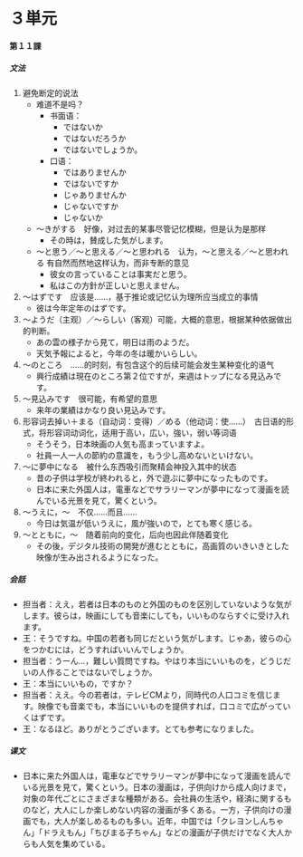 # ３単元
#### 第１１課
##### 文法
1. 避免断定的说法
	- 难道不是吗？
		- 书面语：
			- ではないか
			- ではないだろうか
			- ではないでしょうか。
		- 口语：
			- ではありませんか
			- ではないですか
			- じゃありませんか
			- じゃないですか
			- じゃないか
	- ～きがする　好像，对过去的某事尽管记忆模糊，但是认为是那样
		- その時は，賛成した気がします。
	- ～と思う／～と思える／～と思われる　认为，～と思える／～と思われる 有自然而然地这样认为，而非专断的意见
		- 彼女の言っていることは事実だと思う。
		- 私はこの方針が正しいと思えません。
1. ～はずです　应该是……，基于推论或记忆认为理所应当成立的事情
	- 彼は今年定年のはずです。
1. ～ようだ（主观）／～らしい（客观）可能，大概的意思，根据某种依据做出的判断。
	- あの雲の様子から見て，明日は雨のようだ。
	- 天気予報によると，今年の冬は暖かいらしい。
1. ～のところ　……的时刻，有包含这个的后续可能会发生某种变化的语气
	- 興行成績は現在のところ第２位ですが，来週はトップになる見込みです。
1. ～見込みです　很可能，有希望的意思
	- 来年の業績はかなり良い見込みです。
1. 形容词去掉い＋まる（自动词：变得）／める（他动词：使……）　古日语的形式，将形容词动词化，适用于高い，広い，強い，弱い等词语
	- そうそう，日本映画の人気も高まっていますよ。
	- 社員一人一人の節約の意識を，もう少し高めないといけない。
1. ～に夢中になる　被什么东西吸引而聚精会神投入其中的状态
	- 昔の子供は学校が終われると，外で遊ぶに夢中になったものです。
	- 日本に来た外国人は，電車などでサラリーマンが夢中になって漫画を読んでいる光景を見て，驚くという。
1. ～うえに，～　不仅……而且……
	- 今日は気温が低いうえに，風が強いので，とても寒く感じる。
1. ～とともに，～　随着前向的变化，后向也因此伴随着变化
	- その後，デジタル技術の開発が進むとともに，高画質のいきいきとした映像が生み出されるようになった。
##### 会話
- 担当者：ええ，若者は日本のものと外国のものを区別していないような気がします。彼らは，映画にしても音楽にしても，いいものならすぐに受け入れます。
- 王：そうですね。中国の若者も同じだという気がします。じゃあ，彼らの心をつかむには，どうすればいいんでしょうか。
- 担当者：うーん…，難しい質問ですね。やはり本当にいいものを，どうじだいの人作ることではないでしょうか。
- 王：本当にいいもの，ですか？
- 担当者：ええ。今の若者は，テレビCMより，同時代の人口コミを信じます。映像でも音楽でも，本当にいいものを提供すれば，口コミで広がっていくはずです。
- 王：なるほど。ありがとうございます。とても参考になりました。
##### 课文
* 日本に来た外国人は，電車などでサラリーマンが夢中になって漫画を読んでいる光景を見て，驚くという。日本の漫画は，子供向けから成人向けまで，対象の年代ごとにさまざまな種類がある。会社員の生活や，経済に関するものなど，大人にしか楽しめない内容の漫画が多くある。一方，子供向けの漫画でも，大人が楽しめるものも多い。近年，中国では「クレヨンしんちゃん」「ドラえもん」「ちびまる子ちゃん」などの漫画が子供だけでなく大人からも人気を集めている。